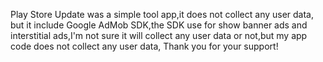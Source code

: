 Play Store Update was a simple tool app,it does not collect any user data, but it include Google AdMob SDK,the SDK use for show banner ads and interstitial ads,I'm not sure it will collect any user data or not,but my app code does not collect any user data, Thank you for your support!
